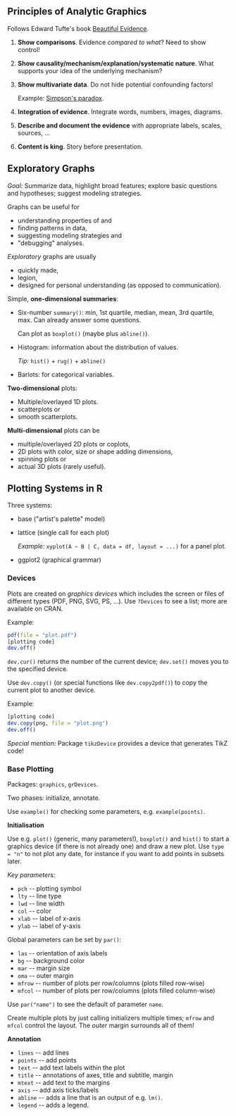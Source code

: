 ## Principles of Analytic Graphics

Follows Edward Tufte's book [Beautiful Evidence](https://www.edwardtufte.com/tufte/books_be).

 1. **Show comparisons**. Evidence *compared to what*? 
    Need to show control!
    
 2. **Show causality/mechanism/explanation/systematic nature**.
    What supports your idea of the underlying mechanism? 
    
 3. **Show multivariate data**. Do not hide potential confounding factors!
 
      Example: [Simpson's paradox](https://en.wikipedia.org/wiki/Simpson's_paradox).
    
 4. **Integration of evidence**. Integrate words, numbers, images, diagrams.
    
 5. **Describe and document the evidence** with appropriate labels, scales, sources, ...
 
 6. **Content is king**. Story before presentation.
 
 
 
## Exploratory Graphs

*Goal:* 
Summarize data, highlight broad features; 
explore basic questions and hypotheses; 
suggest modeling strategies.
 
Graphs can be useful for

 * understanding properties of and
 * finding patterns in data,
 * suggesting modeling strategies and
 * "debugging" analyses.
 
 *Exploratory* graphs are usually
 
  * quickly made,
  * legion,
  * designed for personal understanding (as opposed to communication).
  
  
Simple, **one-dimensional summaries**:

 * Six-number `summary()`: min, 1st quartile, median, mean, 3rd quartile, max.
   Can already answer some questions.
   
   Can plot as `boxplot()` (maybe plus `abline()`).
 * Histogram: information about the distribution of values.
 
   *Tip:* `hist()` + `rug()` + `abline()`
   
 * Barlots: for categorical variables.
 
 
**Two-dimensional** plots:

 * Multiple/overlayed 1D plots.
 * scatterplots or
 * smooth scatterplots.
 
**Multi-dimensional** plots can be

 * multiple/overlayed 2D plots or coplots,
 * 2D plots with color, size or shape adding dimensions,
 * spinning plots or
 * actual 3D plots (rarely useful).
 
 
 
## Plotting Systems in R
 
Three systems: 

 * base ("artist's palette" model)
 * lattice (single call for each plot)
 
    *Example:* `xyplot(A ~ B | C, data = df, layout = ...)` for a panel plot.
 * ggplot2 (graphical grammar)
 
 
### Devices

Plots are created on *graphics devices* which includes the screen or 
files of different types (PDF, PNG, SVG, PS, ...).
Use `?Devices` to see a list; more are available on CRAN.

Example:

```R
pdf(file = "plot.pdf")
[plotting code]
dev.off()
```

`dev.cur()` returns the number of the current device; `dev.set()` moves you
to the specified device.

Use `dev.copy()` (or special functions like `dev.copy2pdf()`) to copy the current
plot to another device.

Example:

```R
[plotting code]
dev.copy(png, file = "plot.png")
dev.off()
```

*Special mention:* Package `tikzDevice` provides a device that generates
TikZ code!
 
### Base Plotting

Packages: `graphics`, `grDevices`.

Two phases: initialize, annotate.

Use `example()` for checking some parameters, e.g. `example(points)`.

**Initialisation**

Use e.g. `plot()` (generic, many parameters!), `boxplot()` and `hist()` 
to start a graphics device (if there is not already one) and draw a new plot.
Use `type = "n"` to not plot any date, for instance if you want to 
add points in subsets later.

*Key parameters:* 

 * `pch` -- plotting symbol 
 * `lty` -- line type
 * `lwd` -- line width
 * `col` -- color
 * `xlab` -- label of x-axis
 * `ylab` -- label of y-axis
 
Global parameters can be set by `par()`:

 * `las` -- orientation of axis labels
 * `bg` -- background color
 * `mar` -- margin size
 * `oma` -- outer margin
 * `mfrow` -- number of plots per row/columns (plots filled row-wise)
 * `mfcol` -- number of plots per row/columns (plots filled column-wise)
 
Use `par("name")` to see the default of parameter `name`.

Create multiple plots by just calling initializers multiple times; 
`mfrow` and `mfcol` control the layout.
The *outer* margin surrounds all of them!

**Annotation**

 * `lines` -- add lines
 * `points` -- add points
 * `text` -- add text labels within the plot
 * `title` -- annotations of axes, title and subtitle, margin
 * `mtext` -- add text to the margins
 * `axis` -- add axis ticks/labels
 * `abline` -- adds a line that is an output of e.g. `lm()`.
 * `legend` -- adds a legend. 
